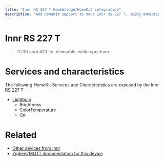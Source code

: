 ```yaml
---
title: "Innr RS 227 T Homebridge/HomeKit integration"
description: "Add HomeKit support to your Innr RS 227 T, using Homebridge, Zigbee2MQTT and homebridge-z2m."
---
```

<!---
This file has been GENERATED using src/docgen/docgen.ts
DO NOT EDIT THIS FILE MANUALLY!
-->
# Innr RS 227 T
> GU10 spot 420 lm, dimmable, white spectrum


# Services and characteristics
The following HomeKit Services and Characteristics are exposed by
the Innr RS 227 T

* [Lightbulb](../../light.md)
  * Brightness
  * ColorTemperature
  * On


# Related
* [Other devices from Innr](../index.md#innr)
* [Zigbee2MQTT documentation for this device](https://www.zigbee2mqtt.io/devices/RS_227_T.html)